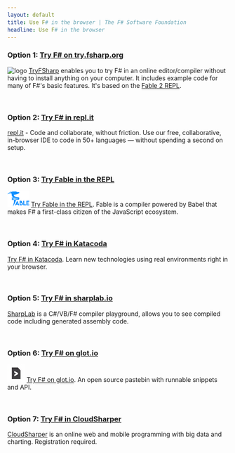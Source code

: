 ```yaml
---
layout: default
title: Use F# in the browser | The F# Software Foundation
headline: Use F# in the browser
---
```


### Option 1: [Try F# on try.fsharp.org](https://try.fsharp.org/)

![logo](/images/thumbs/tryfsharp.jpg)&nbsp;[TryFSharp](try.fsharp.org) enables you to try F# in an online editor/compiler without having to install anything on your
computer. It includes example code for many of F#'s basic features. It's based on the  [Fable 2 REPL](https://fable.io/repl/).

<br />

### Option 2: [Try F# in repl.it](https://repl.it/languages/fsharp)

[repl.it](https://repl.it/languages/fsharp) - Code and collaborate,
without friction. Use our free, collaborative, in-browser IDE to code in 50+ languages — without spending a second on setup.

<br />

### Option 3: [Try Fable in the REPL](https://fable.io/repl/)

![logo](/images/thumbs/fable.png)&nbsp;[Try Fable in the REPL](https://fable.io/repl/). Fable is a compiler powered by Babel that makes F# a first-class citizen of the JavaScript ecosystem.

<br />

### Option 4: [Try F# in Katacoda](https://www.katacoda.com/courses/fsharp/playground)

[Try F# in Katacoda](https://www.katacoda.com/courses/fsharp/playground). Learn new technologies using real environments
right in your browser.

<br />

### Option 5: [Try F# in sharplab.io](https://sharplab.io/)

[SharpLab](https://sharplab.io/) is a C#/VB/F# compiler playground, allows you to see compiled code including generated assembly code.

<br />

### Option 6: [Try F# on glot.io](https://glot.io/new/fsharp)

![logo](/images/thumbs/glot-io.jpg)&nbsp;[Try F# on glot.io](https://glot.io/new/fsharp). An open source pastebin with runnable snippets and API.

<br />

### Option 7: [Try F# in CloudSharper](https://cloudsharper.com/)

[CloudSharper](https://cloudsharper.com/) is an online web and mobile programming with big data and charting. Registration required.

